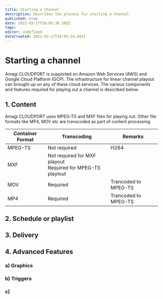```yaml
---
title: Starting a Channel
description: Describes the process for starting a channel
published: true
date: 2021-03-17T10:05:36.105Z
tags: 
editor: undefined
dateCreated: 2021-03-17T10:05:34.443Z
---
```


# Starting a channel

Amagi CLOUDPORT is supported on Amazon Web Services (AWS) and Google Cloud Platform (GCP). The infrastructure for linear channel playout can brought up on any of these cloud services. The various components and features required for playing out a channel is described below.

## 1. Content

Amagi CLOUDPORT uses MPEG-TS and MXF files for playing out. Other file formats like MP4, MOV etc are transcoded as part of content processing

| Container Format | Transcoding | Remarks|
|---|---|---|
| MPEG-TS| Not required| H264
| MXF| Not required for MXF playout<br> Required for MPEG-TS playlout| |
| MOV | Required| Trancoded to MPEG-TS|
| MP4 | Required| Trancoded to MPEG-TS|

## 2. Schedule or playlist
## 3. Delivery
## 4. Advanced Features
### a) Graphics
### b) Triggers
### c) 

